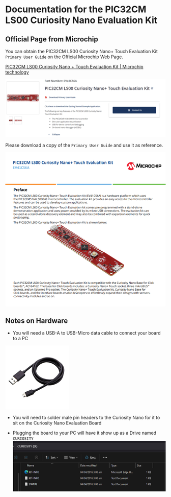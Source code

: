 # Documentation for the PIC32CM LS00 Curiosity Nano Evaluation Kit

## Official Page from Microchip

You can obtain the PIC32CM LS00 Curiosity Nano+ Touch Evaluation Kit `Primary User Guide` on the Official Microchip Web Page. 

[PIC32CM LS00 Curiosity Nano + Touch Evaluation Kit | Microchip technology](https://www.microchip.com/en-us/development-tool/EV41C56A)

![alt text](PIC32CMLS00CuriosityNanoDocumentation/images/Overview.png)

Please download a copy of the `Primary User Guide` and use it as reference.

![alt text](PIC32CMLS00CuriosityNanoDocumentation/images/primary_user_guide.png)

## Notes on Hardware

- You will need a USB-A to USB-Micro data cable to connect your board to a PC

<img src="PIC32CMLS00CuriosityNanoDocumentation/images/USB-A-to-USB-Micro.png" width="auto" height="200px">

- You will need to solder male pin headers to the Curiosity Nano for it to sit on the Curiosity Nano Evaluation Board

- Plugging the board to your PC will have it show up as a Drive named `CURIOSITY`
![alt text](PIC32CMLS00CuriosityNanoDocumentation/images/MCU_as_drive.png)